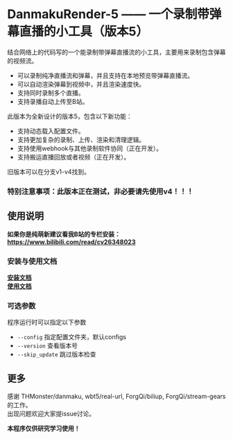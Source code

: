 # DanmakuRender-5 —— 一个录制带弹幕直播的小工具（版本5）
结合网络上的代码写的一个能录制带弹幕直播流的小工具，主要用来录制包含弹幕的视频流。     
- 可以录制纯净直播流和弹幕，并且支持在本地预览带弹幕直播流。
- 可以自动渲染弹幕到视频中，并且渲染速度快。
- 支持同时录制多个直播。    
- 支持录播自动上传至B站。     

此版本为全新设计的版本5，包含以下新功能：     
- 支持动态载入配置文件。
- 支持更加复杂的录制、上传、渲染和清理逻辑。
- 支持使用webhook与其他录制软件协同（正在开发）。
- 支持搬运直播回放或者视频（正在开发）。

旧版本可以在分支v1-v4找到。     

### 特别注意事项：此版本正在测试，非必要请先使用v4！！！

## 使用说明
**如果你是纯萌新建议看我B站的专栏安装：https://www.bilibili.com/read/cv26348023**         

### 安装与使用文档      
[**安装文档**](docs/installation.md)       
[**使用文档**](docs/usage.md)

### 可选参数
程序运行时可以指定以下参数
- `--config` 指定配置文件夹，默认configs
- `--version` 查看版本号
- `--skip_update` 跳过版本检查

## 更多
感谢 THMonster/danmaku, wbt5/real-url, ForgQi/biliup, ForgQi/stream-gears 的工作。     
出现问题欢迎大家提issue讨论。       

**本程序仅供研究学习使用！**
